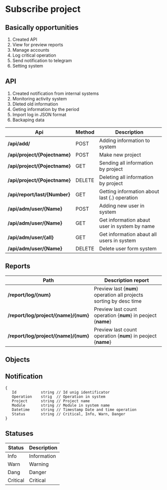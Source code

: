 # Subscribe project

## Basically opportunities 
1. Created API 
2. View for preview reports
3. Manage accounts
4. Log critical operation
5. Send notification to telegram
6. Setting system


## API
1. Created notification from internal systems
2. Monitoring activity system
3. Dleted old information
4. Geting information by the period
5. Import log in JSON format
6. Backaping data

|Api|Method|Description|
|--|--|--|
|**/api/add/**|POST|Adding information to system|
|**/api/project/{Pojectname}**|POST|Make new project
|**/api/project/{Pojectname}**|GET|Sending all information by project
|**/api/project/{Pojectname}**|DELETE|Deleting all information by project
|**/api/report/last/{Number}**|GET|Getting information about last {.} operation
|**/api/adm/user/{Name}**|POST|Adding new user in system
|**/api/adm/user/{Name}**|GET|Get information abaut user in system by name
|**/api/adm/user/{all}**|GET|Get information abaut all users in system
|**/api/adm/user/{Name}**|DELETE|Delete user form system


## Reports 

|Path|Description report|
|--|--|
|**/report/log/{num}**|Preview last {**num**} operation all projects sorting by desc time|
|**/report/log/project/{name}/{num}**|Preview last count operation {**num**} in peoject {**name**}|
|**/report/log/project/{name}/{num}**|Preview last count operation {**num**} in peoject {**name**}|


## Objects

## Notification

```
{
   Id           string // Id unig identificator 
   Operation    strig  // Operation in system
   Project      string // Project name
   Module       string // Module in system name
   Datetime     string // Timestamp Date and time operation
   Status       string // Critical, Info, Warn, Danger
}
```

## Statuses
|Status|Description|
|--|--|
|Info|Information|
|Warn|Warning|
|Dang|Danger|
|Critical|Critical|














